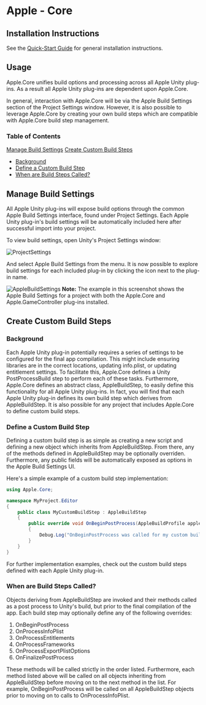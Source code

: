 # Apple - Core

## Installation Instructions
See the [Quick-Start Guide](../../../../../../Documentation/Quickstart.md) for general installation instructions.

## Usage
Apple.Core unifies build options and processing across all Apple Unity plug-ins. As a result all Apple Unity plug-ins are dependent upon Apple.Core. 

In general, interaction with Apple.Core will be via the Apple Build Settings section of the Project Settings window. However, it is also possible to leverage Apple.Core by creating your own build steps which are compatible with Apple.Core build step management.

### Table of Contents
[Manage Build Settings](#Manage-Build-Settings)
[Create Custom Build Steps](#Create-Custom-Build-Steps)
* [Background](#Background)
* [Define a Custom Build Step](#Define-a-Custom-Build-Step)
* [When are Build Steps Called?](#When-are-Build-Steps-Called?)

## Manage Build Settings
All Apple Unity plug-ins will expose build options through the common Apple Build Settings interface, found under Project Settings. Each Apple Unity plug-in's build settings will be automatically included here after successful import into your project.

To view build settings, open Unity's Project Settings window:

![ProjectSettings](Images~/ACD001.png)

And select Apple Build Settings from the menu. It is now possible to explore build settings for each included plug-in by clicking the icon next to the plug-in name.

![AppleBuildSettings](Images~/ACD002.png)
**Note:** The example in this screenshot shows the Apple Build Settings for a project with both the Apple.Core and Apple.GameController plug-ins installed.

## Create Custom Build Steps

### Background
Each Apple Unity plug-in potentially requires a series of settings to be configured for the final app compilation. This might include ensuring libraries are in the correct locations, updating info.plist, or updating entitlement settings. To facilitate this, Apple.Core defines a Unity PostProcessBuild step to perform each of these tasks. Furthermore, Apple.Core defines an abstract class, AppleBuildStep, to easily define this functionality for all Apple Unity plug-ins. In fact, you will find that each Apple Unity plug-in defines its own build step which derives from AppleBuildStep. It is also possible for any project that includes Apple.Core to define custom build steps.

### Define a Custom Build Step
Defining a custom build step is as simple as creating a new script and defining a new object which inherits from AppleBuildStep. From there, any of the methods defined in AppleBuildStep may be optionally overriden. Furthermore, any public fields will be automatically exposed as options in the Apple Build Settings UI.

Here's a simple example of a custom build step implementation:
```C#
using Apple.Core;

namespace MyProject.Editor
{
    public class MyCustomBuildStep : AppleBuildStep
    {
        public override void OnBeginPostProcess(AppleBuildProfile appleBuildProfile, BuildTarget buildTarget, string pathToBuiltProject)
        {
            Debug.Log("OnBeginPostProcess was called for my custom build step.");
        }
    }
}
```

For further implementation examples, check out the custom build steps defined with each Apple Unity plug-in.

### When are Build Steps Called?
Objects deriving from AppleBuildStep are invoked and their methods called as a post process to Unity's build, but prior to the final compilation of the app. Each build step may optionally define any of the following overrides:

1. OnBeginPostProcess
2. OnProcessInfoPlist
3. OnProcessEntitlements
4. OnProcessFrameworks
5. OnProcessExportPlistOptions
6. OnFinalizePostProcess

These methods will be called strictly in the order listed. Furthermore, each method listed above will be called on all objects inheriting from AppleBuildStep before moving on to the next method in the list. For example, OnBeginPostProcess will be called on all AppleBuildStep objects prior to moving on to calls to OnProcessInfoPlist.



